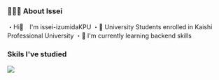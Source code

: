 ### 🧑🏻‍🎓 About Issei
・Hi👋　I'm issei-izumidaKPU
・🏫 University Students enrolled in Kaishi Professional University
・📗 I'm currently learning backend skills

### Skils I've studied
<img src="https://skillicons.dev/icons?i=html,css,js,c,python" />
<!--
**issei-izumidaKPU/issei-izumidaKPU** is a ✨ _special_ ✨ repository because its `README.md` (this file) appears on your GitHub profile.

Here are some ideas to get you started:

- 🔭 I’m currently working on ...
- 🌱 I’m currently learning ...
- 👯 I’m looking to collaborate on ...
- 🤔 I’m looking for help with ...
- 💬 Ask me about ...
- 📫 How to reach me: ...
- 😄 Pronouns: ...
- ⚡ Fun fact: ...
-->
